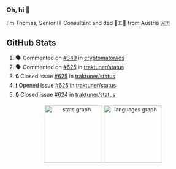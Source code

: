 ### Oh, hi 👋

I'm Thomas, Senior IT Consultant and dad 👶♊️👶 from Austria 🇦🇹

<!--
**traktuner/traktuner** is a ✨ _special_ ✨ repository because its `README.md` (this file) appears on your GitHub profile.

Here are some ideas to get you started:

- 🔭 I’m currently working on ...
- 🌱 I’m currently learning ...
- 👯 I’m looking to collaborate on ...
- 🤔 I’m looking for help with ...
- 💬 Ask me about ...
- 📫 How to reach me: ...
- 😄 Pronouns: ...
- ⚡ Fun fact: ...
-->

</div>

## GitHub Stats
<!--START_SECTION:activity-->
1. 🗣 Commented on [#349](https://github.com/cryptomator/ios/issues/349#issuecomment-3217926916) in [cryptomator/ios](https://github.com/cryptomator/ios)
2. 🗣 Commented on [#625](https://github.com/traktuner/status/issues/625#issuecomment-3215425831) in [traktuner/status](https://github.com/traktuner/status)
3. 🔒 Closed issue [#625](https://github.com/traktuner/status/issues/625) in [traktuner/status](https://github.com/traktuner/status)
4. ❗ Opened issue [#625](https://github.com/traktuner/status/issues/625) in [traktuner/status](https://github.com/traktuner/status)
5. 🔒 Closed issue [#624](https://github.com/traktuner/status/issues/624) in [traktuner/status](https://github.com/traktuner/status)
<!--END_SECTION:activity-->

<div align="center">
  <img src="https://github-readme-stats.vercel.app/api?username=traktuner&hide_title=false&hide_rank=false&show_icons=true&include_all_commits=true&count_private=true&disable_animations=false&theme=dracula&locale=en&hide_border=false&order=1" height="150" alt="stats graph"  />
  <img src="https://github-readme-stats.vercel.app/api/top-langs?username=traktuner&locale=en&hide_title=false&layout=compact&card_width=320&langs_count=5&theme=dracula&hide_border=false&order=2" height="150" alt="languages graph"  />
</div>
